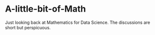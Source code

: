 # A-little-bit-of-Math
Just looking back at Mathematics for Data Science. 
The discussions are short but perspicuous.

